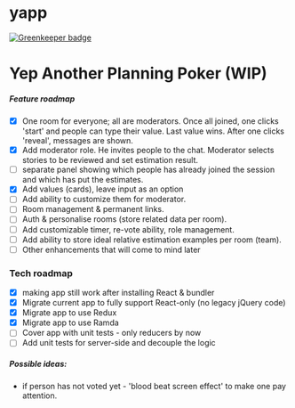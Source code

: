 # yapp

[![Greenkeeper badge](https://badges.greenkeeper.io/selfdeceited/yapp.svg)](https://greenkeeper.io/)

Yep Another Planning Poker (WIP)
=======

##### Feature roadmap
 - [x] One room for everyone; all are moderators. Once all joined, one clicks 'start' and people can type their value. Last value wins. After one clicks 'reveal', messages are shown.
 - [x] Add moderator role. He invites people to the chat. Moderator selects stories to be reviewed and set estimation result.
 - [ ] separate panel showing which people has already joined the session and which has put the estimates.
 - [x] Add values (cards), leave input as an option
 - [ ] Add ability to customize them for moderator.
 - [ ] Room management & permanent links.
 - [ ] Auth & personalise rooms (store related data per room).
 - [ ] Add customizable timer, re-vote ability, role management.
 - [ ] Add ability to store ideal relative estimation examples per room (team).
 - [ ] Other enhancements that will come to mind later

### Tech roadmap
 - [x] making app still work after installing React & bundler
 - [x] Migrate current app to fully support React-only (no legacy jQuery code)
 - [x] Migrate app to use Redux
 - [x] Migrate app to use Ramda
 - [ ] Cover app with unit tests - only reducers by now
 - [ ] Add unit tests for server-side and decouple the logic

##### Possible ideas:
 - if person has not voted yet - 'blood beat screen effect' to make one pay attention.